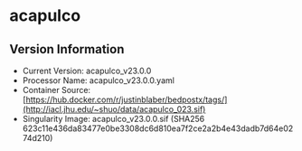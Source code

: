 # acapulco

## Version Information

- Current Version: acapulco_v23.0.0
- Processor Name: acapulco_v23.0.0.yaml
- Container Source: [https://hub.docker.com/r/justinblaber/bedpostx/tags/](http://iacl.jhu.edu/~shuo/data/acapulco_023.sif)
- Singularity Image: acapulco_v23.0.0.sif (SHA256 623c11e436da83477e0be3308dc6d810ea7f2ce2a2b4e43dadb7d64e0274d210)
